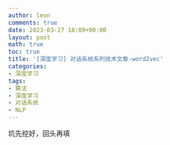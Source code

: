 ```yaml
---
author: leon
comments: true
date: 2023-03-27 18:09+00:00
layout: post
math: true
toc: true
title: '[深度学习] 对话系统系列技术文章-word2vec'
categories:
- 深度学习
tags:
- 算法
- 深度学习
- 对话系统
- NLP
---
```


坑先挖好，回头再填

